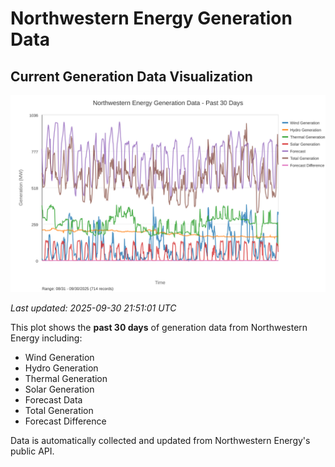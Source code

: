 # Northwestern Energy Generation Data

## Current Generation Data Visualization

![Northwestern Energy Generation Data](images/nwe_generation_plot.svg)

*Last updated: 2025-09-30 21:51:01 UTC*

This plot shows the **past 30 days** of generation data from Northwestern Energy including:
- Wind Generation
- Hydro Generation  
- Thermal Generation
- Solar Generation
- Forecast Data
- Total Generation
- Forecast Difference

Data is automatically collected and updated from Northwestern Energy's public API.

